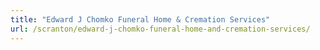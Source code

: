 ```yaml
---
title: "Edward J Chomko Funeral Home & Cremation Services"
url: /scranton/edward-j-chomko-funeral-home-and-cremation-services/
---
```

